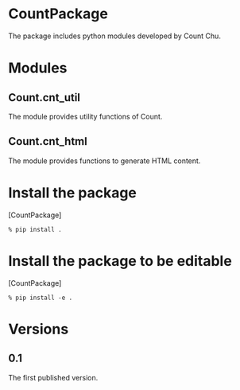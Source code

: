 # CountPackage
The package includes python modules developed by Count Chu.

# Modules

## Count.cnt_util
The module provides utility functions of Count.

## Count.cnt_html
The module provides functions to generate HTML content.

# Install the package
[CountPackage]
```
% pip install .
```

# Install the package to be editable
[CountPackage]
```
% pip install -e . 
```

# Versions
## 0.1
The first published version.
